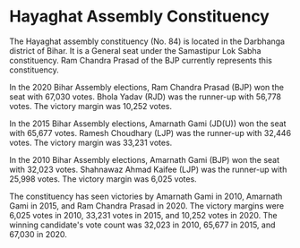 # Hayaghat Assembly Constituency

The Hayaghat assembly constituency (No. 84) is located in the Darbhanga district of Bihar. It is a General seat under the Samastipur Lok Sabha constituency. Ram Chandra Prasad of the BJP currently represents this constituency.

In the 2020 Bihar Assembly elections, Ram Chandra Prasad (BJP) won the seat with 67,030 votes. Bhola Yadav (RJD) was the runner-up with 56,778 votes. The victory margin was 10,252 votes.

In the 2015 Bihar Assembly elections, Amarnath Gami (JD(U)) won the seat with 65,677 votes. Ramesh Choudhary (LJP) was the runner-up with 32,446 votes. The victory margin was 33,231 votes.

In the 2010 Bihar Assembly elections, Amarnath Gami (BJP) won the seat with 32,023 votes. Shahnawaz Ahmad Kaifee (LJP) was the runner-up with 25,998 votes. The victory margin was 6,025 votes.

The constituency has seen victories by Amarnath Gami in 2010, Amarnath Gami in 2015, and Ram Chandra Prasad in 2020. The victory margins were 6,025 votes in 2010, 33,231 votes in 2015, and 10,252 votes in 2020. The winning candidate's vote count was 32,023 in 2010, 65,677 in 2015, and 67,030 in 2020.
